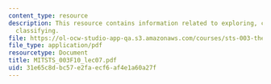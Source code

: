 ```yaml
---
content_type: resource
description: This resource contains information related to exploring, collecting and
  classifying.
file: https://ol-ocw-studio-app-qa.s3.amazonaws.com/courses/sts-003-the-rise-of-modern-science-fall-2010/31e65c8dbc57e2faecf6af4e1a60a27f_MITSTS_003F10_lec07.pdf
file_type: application/pdf
resourcetype: Document
title: MITSTS_003F10_lec07.pdf
uid: 31e65c8d-bc57-e2fa-ecf6-af4e1a60a27f
---
```

